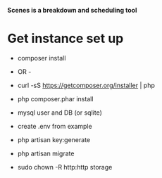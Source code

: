 __Scenes is a breakdown and scheduling tool__


# Get instance set up

- composer install

- OR - 

- curl -sS https://getcomposer.org/installer | php
- php composer.phar install

- mysql user and DB (or sqlite)
- create .env from example
- php artisan key:generate
- php artisan migrate
- sudo chown -R http:http storage
